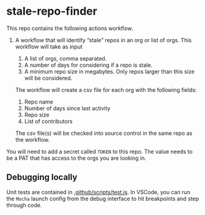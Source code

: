 # stale-repo-finder
This repo contains the following actions workflow.
1. A workflow that will identify “stale” repos in an org or list of orgs. This workflow will take as input
    1. A list of orgs, comma separated.
    2. A number of days for considering if a repo is stale.
    3. A minimum repo size in megabytes. Only repos larger than this size will be considered.

    The workflow will create a csv file for each org with the following fields:
    1. Repo name
    2. Number of days since last activity
    3. Repo size
    5. List of contributors

    The csv file(s) will be checked into source control in the same repo as the workflow.

You will need to add a secret called `TOKEN` to this repo. The value needs to be a PAT that has access to the orgs you are looking in.
## Debugging locally
Unit tests are contained in [.github/scripts/test.js](.github/scripts/test.js). In VSCode, you can run the  `Mocha` launch config from the debug interface to hit breakpoints and step through code.